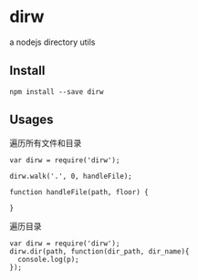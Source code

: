 # dirw

a nodejs directory utils 

## Install 

    npm install --save dirw
    
## Usages

遍历所有文件和目录

    var dirw = require('dirw');
    
    dirw.walk('.', 0, handleFile);
    
    function handleFile(path, floor) {
      
    }

遍历目录

    var dirw = require('dirw');
    dirw.dir(path, function(dir_path, dir_name){
      console.log(p);
    });

